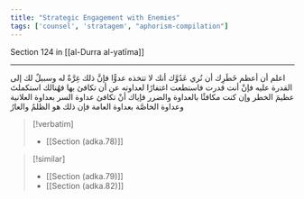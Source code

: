 ```yaml
---
title: "Strategic Engagement with Enemies"
tags: ['counsel', 'stratagem', "aphorism-compilation"]
---
```


 Section 124 in [[al-Durra al-yatīma]]

---
اعلم أن أعظم خَطَرِك أن تُري عَدُوَّك أنك لا تتخذه عدوًّا فإنَّ ذلك غِرَّةٌ له وسبيلٌ لك إلى القدرة عليه فإنْ أنت قدرت فاستطعت اغتفارًا لعداوته عن أن تكافئ بها فهُنالك استكملتَ عظيمَ الخطر وإن كنت مكافئًا بالعداوة والضرر فإياك أنْ تكافئ عداوة السر بعداوة العلانية وعداوة الخاصَّة بعداوة العامة فإن ذلك هو الظلمُ والعارُ

> [!verbatim]
> - [[Section (adka.78)]]

> [!similar]
> - [[Section (adka.79)]]
> - [[Section (adka.82)]]
